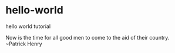 # hello-world
hello world tutorial

Now is the time for all good men to come to the aid of their country.
~Patrick Henry
